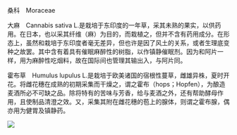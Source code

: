 桑科　Moraceae

  

大麻　Cannabis sativa L.是栽培于东印度的一年草，采其未熟的果实，以供药用。在日本，也以采其纤维（麻）为目的，而栽植之，但并不含有药用成分。在形态上，虽然和栽培于东印度者毫无差异，但也许是因了风土的关系，或者生理底变种之故罢。其中含有着具有催眠麻醉性的树脂，以作镇静催眠剂。因为和阿片一样，用为麻醉性吃烟料，故在国际间也管理其输出入，与阿片同。

霍布草　Humulus lupulus L.是栽培于欧美诸国的宿根性蔓草，雌雄异株，夏时开花。将雌花穗在成熟的初期采集而干燥之，谓之霍布（hops；Hopfen），为酿造麦酒所必不可缺之品。除将特有的苦味与芳香，给与麦酒之外，还有帮助酵母作用，且使制品清澄之效。又，采集其附在雌花穗的苞上的腺体，则谓之霍布腺，偶亦用为健胃及镇静药。

![](%20/Users/kevin_lu/Downloads/obsidian_epub_books/《鲁迅全集》（全20册）1938年民国权威版/images/00091.jpeg)
